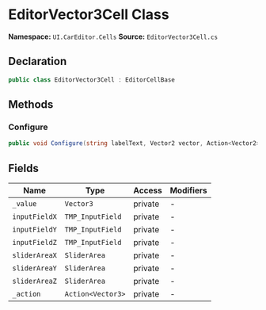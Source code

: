 # EditorVector3Cell Class

**Namespace:** `UI.CarEditor.Cells`
**Source:** `EditorVector3Cell.cs`

## Declaration

```csharp
public class EditorVector3Cell : EditorCellBase
```

## Methods

### Configure

```csharp
public void Configure(string labelText, Vector2 vector, Action<Vector2> didSet)
```

## Fields

| Name | Type | Access | Modifiers |
|------|------|--------|-----------|
| `_value` | `Vector3` | private | - |
| `inputFieldX` | `TMP_InputField` | private | - |
| `inputFieldY` | `TMP_InputField` | private | - |
| `inputFieldZ` | `TMP_InputField` | private | - |
| `sliderAreaX` | `SliderArea` | private | - |
| `sliderAreaY` | `SliderArea` | private | - |
| `sliderAreaZ` | `SliderArea` | private | - |
| `_action` | `Action<Vector3>` | private | - |

